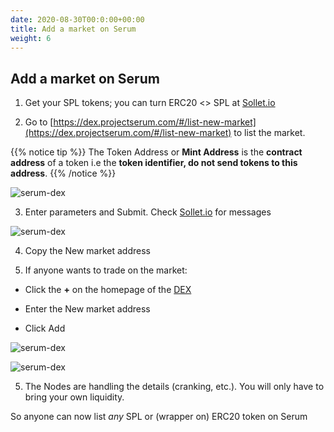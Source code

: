 ```yaml
---
date: 2020-08-30T00:0:00+00:00
title: Add a market on Serum
weight: 6
---
```


## Add a market on Serum

1. Get your SPL tokens; you can turn ERC20 <> SPL at [Sollet.io](http://sollet.io)

2. Go to [https://dex.projectserum.com/#/list-new-market](https://dex.projectserum.com/#/list-new-market) to list the market.

{{% notice tip %}}
The Token Address or **Mint Address** is the **contract address** of a token i.e the **token identifier, do not send tokens to this address**.
{{% /notice %}}

![serum-dex](/images/articles/serum-dex/add-market/add-market-1.jpeg?classes=shadow&width=50pc)

3. Enter parameters and Submit. Check [Sollet.io](http://sollet.io) for messages

![serum-dex](/images/articles/serum-dex/add-market/add-market-2.jpeg?classes=shadow&width=50pc)

4. Copy the New market address

5. If anyone wants to trade on the market:

- Click the **+** on the homepage of the [DEX](/en/dex-list)

- Enter the New market address

- Click Add

![serum-dex](/images/articles/serum-dex/add-market/add-market-3.png?classes=shadow&width=50pc)

![serum-dex](/images/articles/serum-dex/add-market/add-market-4.png?classes=shadow&width=50pc)

5. The Nodes are handling the details (cranking, etc.). You will only have to bring your own liquidity.

So anyone can now list _any_ SPL or (wrapper on) ERC20 token on Serum
